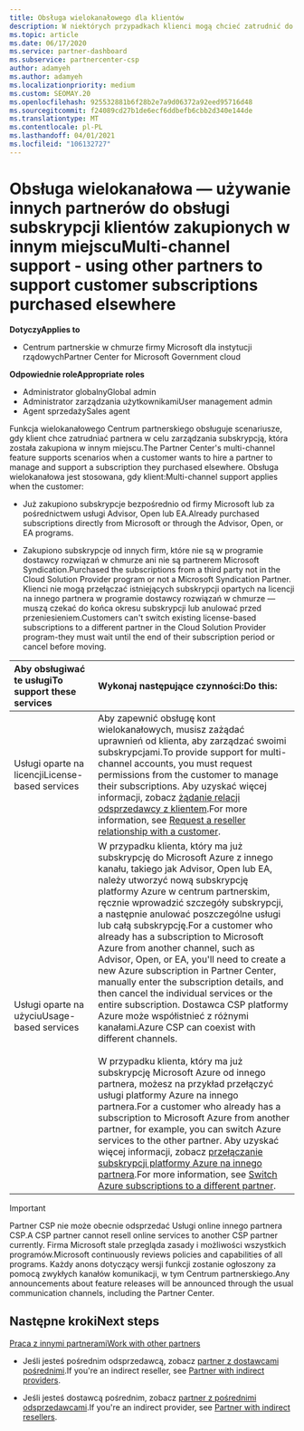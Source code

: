 ```yaml
---
title: Obsługa wielokanałowego dla klientów
description: W niektórych przypadkach klienci mogą chcieć zatrudnić do aprowizacji i obsłużyć subskrypcję zakupione w innym miejscu.
ms.topic: article
ms.date: 06/17/2020
ms.service: partner-dashboard
ms.subservice: partnercenter-csp
author: adamyeh
ms.author: adamyeh
ms.localizationpriority: medium
ms.custom: SEOMAY.20
ms.openlocfilehash: 925532881b6f28b2e7a9d06372a92eed95716d48
ms.sourcegitcommit: f24089cd27b1de6ecf6ddbefb6cbb2d340e144de
ms.translationtype: MT
ms.contentlocale: pl-PL
ms.lasthandoff: 04/01/2021
ms.locfileid: "106132727"
---
```

# <a name="multi-channel-support---using-other-partners-to-support-customer-subscriptions-purchased-elsewhere"></a><span data-ttu-id="b4c87-103">Obsługa wielokanałowa — używanie innych partnerów do obsługi subskrypcji klientów zakupionych w innym miejscu</span><span class="sxs-lookup"><span data-stu-id="b4c87-103">Multi-channel support - using other partners to support customer subscriptions purchased elsewhere</span></span>

<span data-ttu-id="b4c87-104">**Dotyczy**</span><span class="sxs-lookup"><span data-stu-id="b4c87-104">**Applies to**</span></span>

- <span data-ttu-id="b4c87-105">Centrum partnerskie w chmurze firmy Microsoft dla instytucji rządowych</span><span class="sxs-lookup"><span data-stu-id="b4c87-105">Partner Center for Microsoft Government cloud</span></span>

<span data-ttu-id="b4c87-106">**Odpowiednie role**</span><span class="sxs-lookup"><span data-stu-id="b4c87-106">**Appropriate roles**</span></span>

- <span data-ttu-id="b4c87-107">Administrator globalny</span><span class="sxs-lookup"><span data-stu-id="b4c87-107">Global admin</span></span>
- <span data-ttu-id="b4c87-108">Administrator zarządzania użytkownikami</span><span class="sxs-lookup"><span data-stu-id="b4c87-108">User management admin</span></span>
- <span data-ttu-id="b4c87-109">Agent sprzedaży</span><span class="sxs-lookup"><span data-stu-id="b4c87-109">Sales agent</span></span>

<span data-ttu-id="b4c87-110">Funkcja wielokanałowego Centrum partnerskiego obsługuje scenariusze, gdy klient chce zatrudniać partnera w celu zarządzania subskrypcją, która została zakupiona w innym miejscu.</span><span class="sxs-lookup"><span data-stu-id="b4c87-110">The Partner Center's multi-channel feature supports scenarios when a customer wants to hire a partner to manage and support a subscription they purchased elsewhere.</span></span> <span data-ttu-id="b4c87-111">Obsługa wielokanałowa jest stosowana, gdy klient:</span><span class="sxs-lookup"><span data-stu-id="b4c87-111">Multi-channel support applies when the customer:</span></span>

- <span data-ttu-id="b4c87-112">Już zakupiono subskrypcje bezpośrednio od firmy Microsoft lub za pośrednictwem usługi Advisor, Open lub EA.</span><span class="sxs-lookup"><span data-stu-id="b4c87-112">Already purchased subscriptions directly from Microsoft or through the Advisor, Open, or EA programs.</span></span>

- <span data-ttu-id="b4c87-113">Zakupiono subskrypcje od innych firm, które nie są w programie dostawcy rozwiązań w chmurze ani nie są partnerem Microsoft Syndication.</span><span class="sxs-lookup"><span data-stu-id="b4c87-113">Purchased the subscriptions from a third party not in the Cloud Solution Provider program or not a Microsoft Syndication Partner.</span></span> <span data-ttu-id="b4c87-114">Klienci nie mogą przełączać istniejących subskrypcji opartych na licencji na innego partnera w programie dostawcy rozwiązań w chmurze — muszą czekać do końca okresu subskrypcji lub anulować przed przeniesieniem.</span><span class="sxs-lookup"><span data-stu-id="b4c87-114">Customers can't switch existing license-based subscriptions to a different partner in the Cloud Solution Provider program-they must wait until the end of their subscription period or cancel before moving.</span></span>

|<span data-ttu-id="b4c87-115">Aby obsługiwać te usługi</span><span class="sxs-lookup"><span data-stu-id="b4c87-115">To support these services</span></span>  | <span data-ttu-id="b4c87-116">Wykonaj następujące czynności:</span><span class="sxs-lookup"><span data-stu-id="b4c87-116">Do this:</span></span> |
|:---------|:---------|
|<span data-ttu-id="b4c87-117">Usługi oparte na licencji</span><span class="sxs-lookup"><span data-stu-id="b4c87-117">License-based services</span></span>    | <span data-ttu-id="b4c87-118">Aby zapewnić obsługę kont wielokanałowych, musisz zażądać uprawnień od klienta, aby zarządzać swoimi subskrypcjami.</span><span class="sxs-lookup"><span data-stu-id="b4c87-118">To provide support for multi-channel accounts, you must request permissions from the customer to manage their subscriptions.</span></span> <span data-ttu-id="b4c87-119">Aby uzyskać więcej informacji, zobacz [żądanie relacji odsprzedawcy z klientem](request-a-relationship-with-a-customer.md).</span><span class="sxs-lookup"><span data-stu-id="b4c87-119">For more information, see [Request a reseller relationship with a customer](request-a-relationship-with-a-customer.md).</span></span>   |
|<span data-ttu-id="b4c87-120">Usługi oparte na użyciu</span><span class="sxs-lookup"><span data-stu-id="b4c87-120">Usage-based services</span></span>     |  <span data-ttu-id="b4c87-121">W przypadku klienta, który ma już subskrypcję do Microsoft Azure z innego kanału, takiego jak Advisor, Open lub EA, należy utworzyć nową subskrypcję platformy Azure w centrum partnerskim, ręcznie wprowadzić szczegóły subskrypcji, a następnie anulować poszczególne usługi lub całą subskrypcję.</span><span class="sxs-lookup"><span data-stu-id="b4c87-121">For a customer who already has a subscription to Microsoft Azure from another channel, such as Advisor, Open, or EA, you'll need to create a new Azure subscription in Partner Center, manually enter the subscription details, and then cancel the individual services or the entire subscription.</span></span> <span data-ttu-id="b4c87-122">Dostawca CSP platformy Azure może współistnieć z różnymi kanałami.</span><span class="sxs-lookup"><span data-stu-id="b4c87-122">Azure CSP can coexist with different channels.</span></span><br/><br/> <span data-ttu-id="b4c87-123">W przypadku klienta, który ma już subskrypcję Microsoft Azure od innego partnera, możesz na przykład przełączyć usługi platformy Azure na innego partnera.</span><span class="sxs-lookup"><span data-stu-id="b4c87-123">For a customer who already has a subscription to Microsoft Azure from another partner, for example, you can switch Azure services to the other partner.</span></span>  <span data-ttu-id="b4c87-124">Aby uzyskać więcej informacji, zobacz [przełączanie subskrypcji platformy Azure na innego partnera](switch-azure-subscriptions-to-a-different-partner.md).</span><span class="sxs-lookup"><span data-stu-id="b4c87-124">For more information, see [Switch Azure subscriptions to a different partner](switch-azure-subscriptions-to-a-different-partner.md).</span></span> |

> [!IMPORTANT]  
> <span data-ttu-id="b4c87-125">Partner CSP nie może obecnie odsprzedać Usługi online innego partnera CSP.</span><span class="sxs-lookup"><span data-stu-id="b4c87-125">A CSP partner cannot resell online services to another CSP partner currently.</span></span> <span data-ttu-id="b4c87-126">Firma Microsoft stale przegląda zasady i możliwości wszystkich programów.</span><span class="sxs-lookup"><span data-stu-id="b4c87-126">Microsoft continuously reviews policies and capabilities of all programs.</span></span> <span data-ttu-id="b4c87-127">Każdy anons dotyczący wersji funkcji zostanie ogłoszony za pomocą zwykłych kanałów komunikacji, w tym Centrum partnerskiego.</span><span class="sxs-lookup"><span data-stu-id="b4c87-127">Any announcements about feature releases will be announced through the usual communication channels, including the Partner Center.</span></span>

## <a name="next-steps"></a><span data-ttu-id="b4c87-128">Następne kroki</span><span class="sxs-lookup"><span data-stu-id="b4c87-128">Next steps</span></span>

[<span data-ttu-id="b4c87-129">Praca z innymi partnerami</span><span class="sxs-lookup"><span data-stu-id="b4c87-129">Work with other partners</span></span>](work-with-other-partners.md)

- <span data-ttu-id="b4c87-130">Jeśli jesteś pośrednim odsprzedawcą, zobacz [partner z dostawcami pośrednimi](indirect-reseller-tasks-in-partner-center.md).</span><span class="sxs-lookup"><span data-stu-id="b4c87-130">If you're an indirect reseller, see [Partner with indirect providers](indirect-reseller-tasks-in-partner-center.md).</span></span>

- <span data-ttu-id="b4c87-131">Jeśli jesteś dostawcą pośrednim, zobacz [partner z pośrednimi odsprzedawcami](indirect-provider-tasks-in-partner-center.md).</span><span class="sxs-lookup"><span data-stu-id="b4c87-131">If you're an indirect provider, see [Partner with indirect resellers](indirect-provider-tasks-in-partner-center.md).</span></span>
